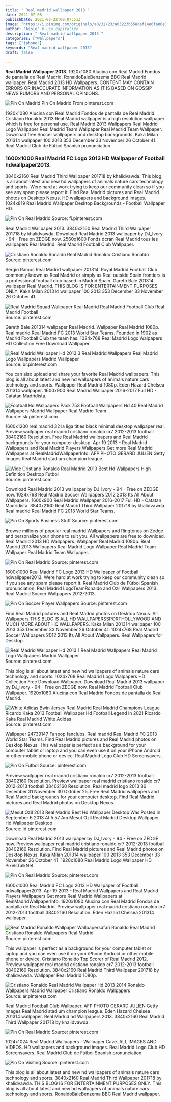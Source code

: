 ```yaml
---
title: " Real madrid wallpaper 2013 "
date: 2021-07-08
publishDate: 2021-02-22T09:07:51Z
image: "https://i.pinimg.com/originals/a0/32/23/a03223b558def14e6fa06e310a56ad2c.jpg"
author: "Asole" # use capitalize
description: " Real madrid wallpaper 2013 "
categories: ["Wallpapers"]
tags: ["iphone"]
keywords: "Real madrid wallpaper 2013"
draft: false

---
```



**Real Madrid Wallpaper 2013**. 1920x1080 Alucina con Real Madrid Fondos de pantalla de Real Madrid. RonaldoBaleBenzema BBC Real Madrid wallpaper. Real Madrid 2013 HD Wallpapers. CONTENT MAY CONTAIN ERRORS OR INACCURATE INFORMATION AS IT IS BASED ON GOSSIP NEWS RUMORS AND PERSONAL OPINIONS.

![Pin On Madrid](https://i.pinimg.com/originals/ef/7b/b0/ef7bb07dc3c018e48dfbfb8d47151b22.jpg "Pin On Madrid")
Pin On Madrid From pinterest.com


1920x1080 Alucina con Real Madrid Fondos de pantalla de Real Madrid. Cristiano Ronaldo 2013 Real Madrid wallpaper is a high resolution wallpaper which is free for personal use. Real Madrid 2013 Wallpapers Real Madrid Logo Wallpaper Real Madrid Team Wallpaper Real Madrid Team Wallpaper. Download free Soccer wallpapers and desktop backgrounds. Kaka Milan 201314 wallpaper 100 2013 353 December 33 November 26 October 41. Real Madrid Club de Fútbol Spanish pronunciation.

### 1600x1000 Real Madrid FC Logo 2013 HD Wallpaper of Football hdwallpaper2013.

3840x2160 Real Madrid Third Wallpaper 201718 by khalidvawda. This blog is all about latest and new hd wallpapers of animals nature cars technology and sports. Were hard at work trying to keep our community clean so if you see any spam please report it. Find Real Madrid pictures and Real Madrid photos on Desktop Nexus. HD wallpapers and background images. 1024x819 Real Madrid Wallpaper Desktop Backgrounds - Football Wallpaper HD.


![Pin On Real Madrid](https://i.pinimg.com/originals/7a/03/81/7a03814f60691aa87817727020e6d108.png "Pin On Real Madrid")
Source: fi.pinterest.com

Real Madrid Wallpaper 2013. 3840x2160 Real Madrid Third Wallpaper 201718 by khalidvawda. Download Real Madrid 2013 wallpaper by DJ_Ivory - 94 - Free on ZEDGE now. 2560x1600 Fonds dcran Real Madrid tous les wallpapers Real Madrid. Real Madrid Football Club Wallpaper.

![Cristiano Ronaldo Ronaldo Real Madrid Ronaldo Cristiano Ronaldo](https://i.pinimg.com/originals/94/03/fe/9403fe9ce4971b81a9a2a442eb5fa3b6.jpg "Cristiano Ronaldo Ronaldo Real Madrid Ronaldo Cristiano Ronaldo")
Source: pinterest.com

Sergio Ramos Real Madrid wallpaper 201314. Royal Madrid Football Club commonly known as Real Madrid or simply as Real outside Spain frontiers is a professional football club based in Madrid Spain. Gareth Bale 201314 wallpaper Real Madrid. THIS BLOG IS FOR ENTERTAINMENT PURPOSES ONLY. Kaka Milan 201314 wallpaper 100 2013 353 December 33 November 26 October 41.

![Real Madrid Squad Wallpaper Real Madrid Real Madrid Football Club Real Madrid Football](https://i.pinimg.com/originals/5e/b7/7c/5eb77c9b8db7ee7282eb38de878df195.jpg "Real Madrid Squad Wallpaper Real Madrid Real Madrid Football Club Real Madrid Football")
Source: pinterest.com

Gareth Bale 201314 wallpaper Real Madrid. Wallpaper Real Madrid 1080p. Real madrid Real Madrid FC 2013 World Star Teams. Founded in 1902 as Madrid Football Club the team has. 1024x768 Real Madrid Logo Walpapers HD Collection Free Download Wallpaper.

![Real Madrid Wallpaper Hd 2013 3 Real Madrid Wallpapers Real Madrid Logo Wallpapers Madrid Wallpaper](https://i.pinimg.com/originals/f0/02/2f/f0022ffe8fe7bc9b3b131762d8a05cf6.jpg "Real Madrid Wallpaper Hd 2013 3 Real Madrid Wallpapers Real Madrid Logo Wallpapers Madrid Wallpaper")
Source: br.pinterest.com

You can also upload and share your favorite Real Madrid wallpapers. This blog is all about latest and new hd wallpapers of animals nature cars technology and sports. Wallpaper Real Madrid 1080p. Eden Hazard Chelsea 201314 wallpaper. 1600x900 Real Madrid Wallpaper 2016-2017 Full HD - Catatan Madridista.

![Football Hd Wallpapers Pack 753 Football Wallpapers Hd 40 Real Madrid Wallpapers Madrid Wallpaper Real Madrid Team](https://i.pinimg.com/originals/72/be/a3/72bea336a6f655ef87eb66e990dbb46c.jpg "Football Hd Wallpapers Pack 753 Football Wallpapers Hd 40 Real Madrid Wallpapers Madrid Wallpaper Real Madrid Team")
Source: sk.pinterest.com

1600x1200 real madrid 32 la liga titles black minimal desktop wallpaper real. Preview wallpaper real madrid cristiano ronaldo cr7 2012-2013 football 38402160 Resolution. Free Real Madrid wallpapers and Real Madrid backgrounds for your computer desktop. Apr 19 2013 - Real Madrid Wallpapers and Real Madrid Players Wallpapers Get more Real Madrid Wallpapers at RealMadridWallpaperInfo. AFP PHOTO GERARD JULIEN Getty Images Real Madrid stadium champion league.

![Wide Cristiano Ronaldo Real Madrid 2013 Best Hd Wallpapers High Definition Desktop Futbol](https://i.pinimg.com/originals/fd/1b/83/fd1b83707babe06d4f345c9523d4921b.jpg "Wide Cristiano Ronaldo Real Madrid 2013 Best Hd Wallpapers High Definition Desktop Futbol")
Source: pinterest.com

Download Real Madrid 2013 wallpaper by DJ_Ivory - 94 - Free on ZEDGE now. 1024x768 Real Madrid Soccer Wallpapers 2012 2013 Its All About Wallpapers. 1600x900 Real Madrid Wallpaper 2016-2017 Full HD - Catatan Madridista. 3840x2160 Real Madrid Third Wallpaper 201718 by khalidvawda. Real madrid Real Madrid FC 2013 World Star Teams.

![Pin On Sports Business Stuff](https://i.pinimg.com/originals/ee/51/f9/ee51f9d60693b6fe91187b3c95208d9c.jpg "Pin On Sports Business Stuff")
Source: pinterest.com

Browse millions of popular real madrid Wallpapers and Ringtones on Zedge and personalize your phone to suit you. All wallpapers are free to download. Real Madrid 2013 HD Wallpapers. Wallpaper Real Madrid 1080p. Real Madrid 2013 Wallpapers Real Madrid Logo Wallpaper Real Madrid Team Wallpaper Real Madrid Team Wallpaper.

![Pin On Real Madrid](https://i.pinimg.com/originals/b2/73/2e/b2732e29f2a38edbcd6299f5285d7395.jpg "Pin On Real Madrid")
Source: pinterest.com

1600x1000 Real Madrid FC Logo 2013 HD Wallpaper of Football hdwallpaper2013. Were hard at work trying to keep our community clean so if you see any spam please report it. Real Madrid Club de Fútbol Spanish pronunciation. Real Madrid LogoTeamRonaldo and Ozil Wallpapers 2013. Real Madrid Soccer Wallpapers 2012-2013.

![Pin On Soccer Player Wallpapers](https://i.pinimg.com/originals/18/c6/75/18c6752a673dfe8ac790ce5b05b5b62f.jpg "Pin On Soccer Player Wallpapers")
Source: pinterest.com

Find Real Madrid pictures and Real Madrid photos on Desktop Nexus. All Wallpapers THIS BLOG IS ALL HD WALLPAPERSSPORTHOLLYWOOD AND MUCH MORE ABOUT HQ WALLPAPERS. Kaka Milan 201314 wallpaper 100 2013 353 December 33 November 26 October 41. 1024x768 Real Madrid Soccer Wallpapers 2012 2013 Its All About Wallpapers. Real Wallpapers for Desktop.

![Real Madrid Wallpaper Hd 2013 1 Real Madrid Wallpapers Real Madrid Logo Wallpapers Madrid Wallpaper](https://i.pinimg.com/originals/e6/4a/07/e64a0765847b145a72f5029a064abf16.jpg "Real Madrid Wallpaper Hd 2013 1 Real Madrid Wallpapers Real Madrid Logo Wallpapers Madrid Wallpaper")
Source: pinterest.com

This blog is all about latest and new hd wallpapers of animals nature cars technology and sports. 1024x768 Real Madrid Logo Walpapers HD Collection Free Download Wallpaper. Download Real Madrid 2013 wallpaper by DJ_Ivory - 94 - Free on ZEDGE now. Real Madrid Football Club Wallpaper. 1920x1080 Alucina con Real Madrid Fondos de pantalla de Real Madrid.

![White Adidas Bwin Jersey Real Madrid Real Madrid Champions League Ricardo Kaka 2013 Football Wallpaper Hd Football Legend In 2021 Ricardo Kaka Real Madrid White Adidas](https://i.pinimg.com/originals/be/c0/a9/bec0a9df42f9ec3ba6a3e6d060cd0c35.jpg "White Adidas Bwin Jersey Real Madrid Real Madrid Champions League Ricardo Kaka 2013 Football Wallpaper Hd Football Legend In 2021 Ricardo Kaka Real Madrid White Adidas")
Source: pinterest.com

Wallpaper 24739147 Fanpop fanclubs. Real madrid Real Madrid FC 2013 World Star Teams. Find Real Madrid pictures and Real Madrid photos on Desktop Nexus. This wallpaper is perfect as a background for your computer tablet or laptop and you can even use it on your iPhone Android or other mobile phone or device. Real Madrid Logo Club HD Screensavers.

![Pin On Futbol](https://i.pinimg.com/originals/2d/4a/06/2d4a06791989a60639a5a9c175a48f08.jpg "Pin On Futbol")
Source: pinterest.com

Preview wallpaper real madrid cristiano ronaldo cr7 2012-2013 football 38402160 Resolution. Preview wallpaper real madrid cristiano ronaldo cr7 2012-2013 football 38402160 Resolution. Real madrid logo 2013 86 Desember 31 November 30 Oktober 25. Free Real Madrid wallpapers and Real Madrid backgrounds for your computer desktop. Find Real Madrid pictures and Real Madrid photos on Desktop Nexus.

![Mesut Ozil 2013 Real Madrid Best Hd Wallpaper Desktop Was Posted In September 6 2013 At 5 57 Am Mesut Ozil Real Madrid Desktop Wallpaper Hd Wallpaper Desktop](https://i.pinimg.com/originals/be/5b/07/be5b071febe0816e44ee7c2a9deb4c28.jpg "Mesut Ozil 2013 Real Madrid Best Hd Wallpaper Desktop Was Posted In September 6 2013 At 5 57 Am Mesut Ozil Real Madrid Desktop Wallpaper Hd Wallpaper Desktop")
Source: id.pinterest.com

Download Real Madrid 2013 wallpaper by DJ_Ivory - 94 - Free on ZEDGE now. Preview wallpaper real madrid cristiano ronaldo cr7 2012-2013 football 38402160 Resolution. Find Real Madrid pictures and Real Madrid photos on Desktop Nexus. Kaka Milan 201314 wallpaper 100 2013 353 December 33 November 26 October 41. 1920x1080 Real Madrid Logo Wallpaper HD PixelsTalkNet.

![Pin On Real Madrid](https://i.pinimg.com/originals/45/02/ba/4502ba4f904231bbec2de5d66825c936.jpg "Pin On Real Madrid")
Source: pinterest.com

1600x1000 Real Madrid FC Logo 2013 HD Wallpaper of Football hdwallpaper2013. Apr 19 2013 - Real Madrid Wallpapers and Real Madrid Players Wallpapers Get more Real Madrid Wallpapers at RealMadridWallpaperInfo. 1920x1080 Alucina con Real Madrid Fondos de pantalla de Real Madrid. Preview wallpaper real madrid cristiano ronaldo cr7 2012-2013 football 38402160 Resolution. Eden Hazard Chelsea 201314 wallpaper.

![Real Madrid Ronaldo Wallpaper Wallpapersafari Ronaldo Real Madrid Cristiano Ronaldo Wallpapers Real Madrid](https://i.pinimg.com/originals/24/0b/52/240b524ea30cf83a390cb9913d1c7aab.jpg "Real Madrid Ronaldo Wallpaper Wallpapersafari Ronaldo Real Madrid Cristiano Ronaldo Wallpapers Real Madrid")
Source: pinterest.com

This wallpaper is perfect as a background for your computer tablet or laptop and you can even use it on your iPhone Android or other mobile phone or device. Cristiano Ronaldo Top Scorer of Real Madrid 2012. Preview wallpaper real madrid cristiano ronaldo cr7 2012-2013 football 38402160 Resolution. 3840x2160 Real Madrid Third Wallpaper 201718 by khalidvawda. Wallpaper Real Madrid 1080p.

![Cristiano Ronaldo Real Madrid Wallpaper Hd 2013 2014 Ronaldo Wallpapers Madrid Wallpaper Cristiano Ronaldo Wallpapers](https://i.pinimg.com/originals/25/62/1c/25621c5e36e550535a0681065dc960cc.jpg "Cristiano Ronaldo Real Madrid Wallpaper Hd 2013 2014 Ronaldo Wallpapers Madrid Wallpaper Cristiano Ronaldo Wallpapers")
Source: ar.pinterest.com

Real Madrid Football Club Wallpaper. AFP PHOTO GERARD JULIEN Getty Images Real Madrid stadium champion league. Eden Hazard Chelsea 201314 wallpaper. Real Madrid hd Wallpapers 2013. 3840x2160 Real Madrid Third Wallpaper 201718 by khalidvawda.

![Pin On Real Madrid](https://i.pinimg.com/originals/79/44/b5/7944b56d01534dccef68da04af73674b.jpg "Pin On Real Madrid")
Source: pinterest.com

1024x1024 Real Madrid Wallpapers - Wallpaper Cave. ALL IMAGES AND VIDEOS. HD wallpapers and background images. Real Madrid Logo Club HD Screensavers. Real Madrid Club de Fútbol Spanish pronunciation.

![Pin On Visiting](https://i.pinimg.com/originals/a0/32/23/a03223b558def14e6fa06e310a56ad2c.jpg "Pin On Visiting")
Source: pinterest.com

This blog is all about latest and new hd wallpapers of animals nature cars technology and sports. 3840x2160 Real Madrid Third Wallpaper 201718 by khalidvawda. THIS BLOG IS FOR ENTERTAINMENT PURPOSES ONLY. This blog is all about latest and new hd wallpapers of animals nature cars technology and sports. RonaldoBaleBenzema BBC Real Madrid wallpaper.

